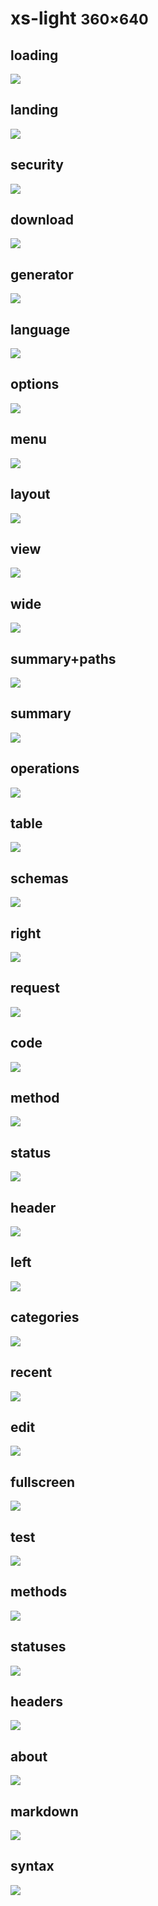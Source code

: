# xs-light <small>360&times;640</small>

## loading

[![](./images/light_xs_01_loading.png)](./images/light_xs_01_loading.png)

## landing

[![](./images/light_xs_02_landing.png)](./images/light_xs_02_landing.png)

## security

[![](./images/light_xs_03_security.png)](./images/light_xs_03_security.png)

## download

[![](./images/light_xs_04_download.png)](./images/light_xs_04_download.png)

## generator

[![](./images/light_xs_05_generator.png)](./images/light_xs_05_generator.png)

## language

[![](./images/light_xs_06_language.png)](./images/light_xs_06_language.png)

## options

[![](./images/light_xs_07_options.png)](./images/light_xs_07_options.png)

## menu

[![](./images/light_xs_08_menu.png)](./images/light_xs_08_menu.png)

## layout

[![](./images/light_xs_09_layout.png)](./images/light_xs_09_layout.png)

## view

[![](./images/light_xs_10_view.png)](./images/light_xs_10_view.png)

## wide

[![](./images/light_xs_11_wide.png)](./images/light_xs_11_wide.png)

## summary+paths

[![](./images/light_xs_12_summary+paths.png)](./images/light_xs_12_summary+paths.png)

## summary

[![](./images/light_xs_13_summary.png)](./images/light_xs_13_summary.png)

## operations

[![](./images/light_xs_14_operations.png)](./images/light_xs_14_operations.png)

## table

[![](./images/light_xs_15_table.png)](./images/light_xs_15_table.png)

## schemas

[![](./images/light_xs_16_schemas.png)](./images/light_xs_16_schemas.png)

## right

[![](./images/light_xs_17_right.png)](./images/light_xs_17_right.png)

## request

[![](./images/light_xs_18_request.png)](./images/light_xs_18_request.png)

## code

[![](./images/light_xs_19_code.png)](./images/light_xs_19_code.png)

## method

[![](./images/light_xs_20_method.png)](./images/light_xs_20_method.png)

## status

[![](./images/light_xs_21_status.png)](./images/light_xs_21_status.png)

## header

[![](./images/light_xs_22_header.png)](./images/light_xs_22_header.png)

## left

[![](./images/light_xs_23_left.png)](./images/light_xs_23_left.png)

## categories

[![](./images/light_xs_24_categories.png)](./images/light_xs_24_categories.png)

## recent

[![](./images/light_xs_25_recent.png)](./images/light_xs_25_recent.png)

## edit

[![](./images/light_xs_26_edit.png)](./images/light_xs_26_edit.png)

## fullscreen

[![](./images/light_xs_27_fullscreen.png)](./images/light_xs_27_fullscreen.png)

## test

[![](./images/light_xs_28_test.png)](./images/light_xs_28_test.png)

## methods

[![](./images/light_xs_29_methods.png)](./images/light_xs_29_methods.png)

## statuses

[![](./images/light_xs_30_statuses.png)](./images/light_xs_30_statuses.png)

## headers

[![](./images/light_xs_31_headers.png)](./images/light_xs_31_headers.png)

## about

[![](./images/light_xs_32_about.png)](./images/light_xs_32_about.png)

## markdown

[![](./images/light_xs_33_markdown.png)](./images/light_xs_33_markdown.png)

## syntax

[![](./images/light_xs_34_syntax.png)](./images/light_xs_34_syntax.png)

